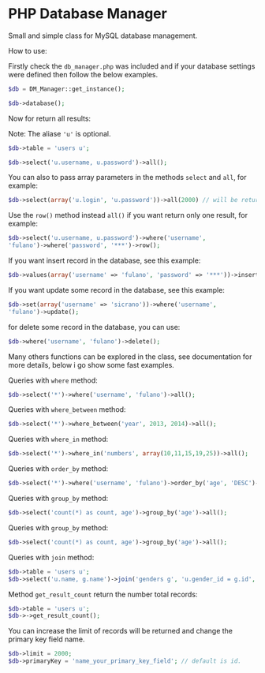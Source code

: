 PHP Database Manager
================

Small and simple class for MySQL database management.

How to use:

Firstly check the `db_manager.php` was included and if your database settings were
defined then follow the below examples.

```php
$db = DM_Manager::get_instance();
```

```php
$db->database();
```

Now for return all results:

Note: The aliase `'u'` is optional.

```php
$db->table = 'users u';
```

```php
$db->select('u.username, u.password')->all();
```

You can also to pass array parameters in the methods `select` and `all`, for example:

```php
$db->select(array('u.login', 'u.password'))->all(2000) // will be returned 2000.;
```

Use the `row()` method instead `all()` if you want return only one result,
for example:

```php
$db->select('u.username, u.password')->where('username',
'fulano')->where('password', '***')->row();
```

If you want insert record in the database, see this example:

```php
$db->values(array('username' => 'fulano', 'password' => '***'))->insert();
```

If you want update some record in the database, see this example:

```php
$db->set(array('username' => 'sicrano'))->where('username',
'fulano')->update();
```

for delete some record in the database, you can use:

```php
$db->where('username', 'fulano')->delete();
```

Many others functions can be explored in the class, see documentation for more details, below i go show some fast examples.

Queries with `where` method:
```php
$db->select('*')->where('username', 'fulano')->all();
```

Queries with `where_between` method:
```php
$db->select('*')->where_between('year', 2013, 2014)->all();
```

Queries with `where_in` method:
```php
$db->select('*')->where_in('numbers', array(10,11,15,19,25))->all();
```

Queries with `order_by` method:
```php
$db->select('*')->where('username', 'fulano')->order_by('age', 'DESC')->all();
```

Queries with `group_by` method:
```php
$db->select('count(*) as count, age')->group_by('age')->all();
```

Queries with `group_by` method:
```php
$db->select('count(*) as count, age')->group_by('age')->all();
```

Queries with `join` method:
```php
$db->table = 'users u';
$db->select('u.name, g.name')->join('genders g', 'u.gender_id = g.id', 'LEFT')->all();
```

Method `get_result_count` return the number total records:
```php
$db->table = 'users u';
$db->->get_result_count();
```

You can increase the limit of records will be returned and change the primary key field name.
```php
$db->limit = 2000;
$db->primaryKey = 'name_your_primary_key_field'; // default is id.
```
